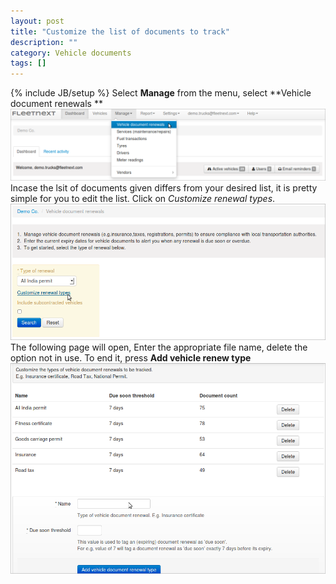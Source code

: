 ```yaml
---
layout: post
title: "Customize the list of documents to track"
description: ""
category: Vehicle documents
tags: []
---
```

{% include JB/setup %}
Select **Manage** from the menu, select **Vehicle document renewals **
![Meter Reading](/assets/images/tb/adddoc_01.png)  
Incase the lsit of documents given differs from your desired list, it is pretty simple for you to edit the list.
Click on *Customize renewal types*.
![Select 'Customize renewal types'](/assets/images/tb/custom_01.png)  
The following page will open, Enter the appropriate file name, delete the option not in use. To end it, press **Add vehicle renew type**
![Customize the list](/assets/images/tb/custom_02.png)  





